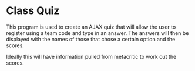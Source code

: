 # Class Quiz
This program is used to create an AJAX quiz that will allow the user to register using a team code and type in an answer.
The answers will then be displayed with the names of those that chose a certain option and the scores.

Ideally this will have information pulled from metacritic to work out the scores.